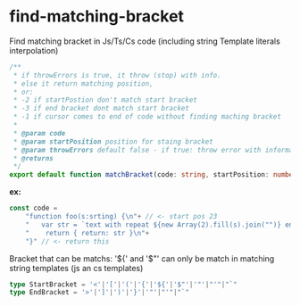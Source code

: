 # find-matching-bracket

Find matching bracket in Js/Ts/Cs code (including string Template literals interpolation)


```ts
/**
 * if throwErrors is true, it throw (stop) with info.
 * else it return matching position,
 * or:
 * -2 if startPostion don't match start bracket
 * -3 if end bracket dont match start bracket
 * -1 if cursor comes to end of code without finding maching bracket
 * 
 * @param code 
 * @param startPosition position for staing bracket
 * @param throwErrors default false - if true: throw error with information
 * @returns 
 */
export default function matchBracket(code: string, startPosition: number, throwErrors = false):number
```
**ex:**
```ts
const code = 
    "function foo(s:srting) {\n"+ // <- start pos 23
    "   var str = `text with repeat ${new Array(2).fill(s).join("")} ends here `;\n"+
    "    return { return: str }\n"+
    "}" // <- return this
```

Bracket that can be matchs: 
'${' and '$"' can only be match in matching string templates (js an cs templates)

```ts
type StartBracket = '<'|'['|'('|'{'|'${'|'$"'|'"'|"'"|"`"
type EndBracket = '>'|']'|')'|'}'|'"'|"'"|"`"
```